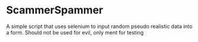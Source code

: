 # ScammerSpammer
A simple script that uses selenium to input random pseudo realistic data into a form. Should not be used for evil, only ment for testing
